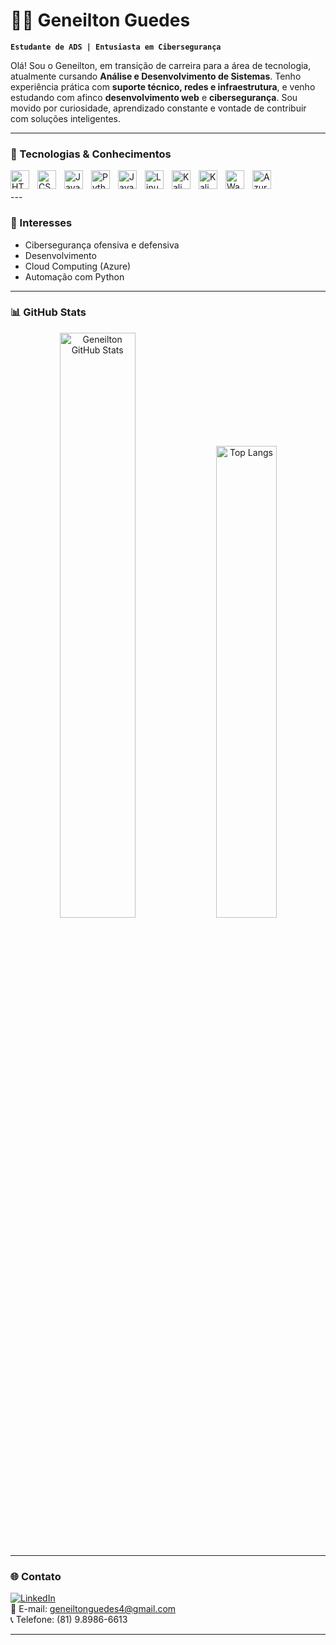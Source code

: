 # 👨‍💻 Geneilton Guedes

**`Estudante de ADS | Entusiasta em Cibersegurança`**

Olá! Sou o Geneilton, em transição de carreira para a área de tecnologia, atualmente cursando **Análise e Desenvolvimento de Sistemas**. Tenho experiência prática com **suporte técnico, redes e infraestrutura**, e venho estudando com afinco **desenvolvimento web** e **cibersegurança**. Sou movido por curiosidade, aprendizado constante e vontade de contribuir com soluções inteligentes.

---

### 🚀 Tecnologias & Conhecimentos

<img align="left" alt="HTML" title="HTML" width="30px" style="padding-right: 10px;" src="https://cdn.jsdelivr.net/gh/devicons/devicon/icons/html5/html5-original.svg" />
<img align="left" alt="CSS" title="CSS" width="30px" style="padding-right: 10px;" src="https://cdn.jsdelivr.net/gh/devicons/devicon/icons/css3/css3-original.svg" />
<img align="left" alt="JavaScript" title="JavaScript" width="30px" style="padding-right: 10px;" src="https://cdn.jsdelivr.net/gh/devicons/devicon/icons/javascript/javascript-original.svg" />
<img align="left" alt="Python" title="Python" width="30px" style="padding-right: 10px;" src="https://cdn.jsdelivr.net/gh/devicons/devicon/icons/python/python-original.svg" />
<img align="left" alt="Java" title="Java" width="30px" style="padding-right: 10px;" src="https://cdn.jsdelivr.net/gh/devicons/devicon/icons/java/java-original.svg" />
<img align="left" alt="Linux" title="Linux" width="30px" style="padding-right: 10px;" src="https://cdn.jsdelivr.net/gh/devicons/devicon/icons/linux/linux-original.svg" />
<img align="left" alt="Kali Linux" title="Kali Linux" width="30px" style="padding-right: 10px;" src="https://upload.wikimedia.org/wikipedia/commons/3/3f/Kali_Linux_Logo.svg" />
<img align="left" alt="Kali Linux" title="Kali Linux" width="30px" style="padding-right: 10px;" src="./assets/kali.png" />
<img align="left" alt="Wazuh" title="Wazuh" width="30px" style="padding-right: 10px;" src="./assets/wazuh.png" />

<img align="left" alt="Azure" title="Azure" width="30px" style="padding-right: 10px;" src="https://cdn.jsdelivr.net/gh/devicons/devicon/icons/azure/azure-original.svg" />
<br/>
<br/>
---

### 🧠 Interesses

- Cibersegurança ofensiva e defensiva  
- Desenvolvimento  
- Cloud Computing (Azure)  
- Automação com Python  

---

### 📊 GitHub Stats

<p align="center">
  <img 
    alt="Geneilton GitHub Stats" 
    width="49%" 
    src="https://github-readme-stats.vercel.app/api?username=GeneiltonGuedes&show_icons=true&theme=tokyonight&locale=pt-br" 
  />
  <img 
    alt="Top Langs" 
    width="44%" 
    src="https://github-readme-stats.vercel.app/api/top-langs/?username=GeneiltonGuedes&layout=compact&theme=tokyonight" 
  />
</p>

<br clear="both"/>

---

### 🌐 Contato

[![LinkedIn](https://img.shields.io/badge/LinkedIn-0077B5?style=for-the-badge&logo=linkedin&logoColor=white)](https://www.linkedin.com/in/geneiltonguedes)  
📧 E-mail: geneiltonguedes4@gmail.com  
📞 Telefone: (81) 9.8986-6613

---
